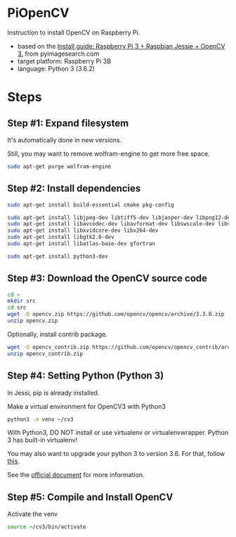 # PiOpenCV
Instruction to install OpenCV on Raspberry Pi.
* based on the 
[Install guide: Raspberry Pi 3 + Raspbian Jessie + OpenCV 3.](http://www.pyimagesearch.com/2016/04/18/install-guide-raspberry-pi-3-raspbian-jessie-opencv-3/) from pyimagesearch.com
* target platform: Raspberry Pi 3B
* language: Python 3 (3.6.2)


# Steps

## Step #1: Expand filesystem

It's automatically done in new versions.

Still, you may want to remove wolfram-engine to get more free space.

```bash
sudo apt-get purge wolfram-engine
```

## Step #2: Install dependencies
```bash
sudo apt-get install build-essential cmake pkg-config

sudo apt-get install libjpeg-dev libtiff5-dev libjasper-dev libpng12-dev
sudo apt-get install libavcodec-dev libavformat-dev libswscale-dev libv4l-dev
sudo apt-get install libxvidcore-dev libx264-dev
sudo apt-get install libgtk2.0-dev
sudo apt-get install libatlas-base-dev gfortran

sudo apt-get install python3-dev
```

## Step #3: Download the OpenCV source code
```bash
cd ~
mkdir src
cd src
wget -O opencv.zip https://github.com/opencv/opencv/archive/3.3.0.zip
unzip opencv.zip
```

Optionally, install contrib package.
```bash
wget -O opencv_contrib.zip https://github.com/opencv/opencv_contrib/archive/3.3.0.zip
unzip opencv_contrib.zip
```


## Step #4: Setting Python (Python 3)

In Jessi, pip is already installed.

Make a virtual environment for OpenCV3 with Python3
```bash
python3 -m venv ~/cv3
``` 

With Python3, DO NOT install or use virtualenv or virtualenvwrapper.
Python 3 has built-in virtualenv!

You may also want to upgrade your python 3 to version 3.6.
For that, follow [this](https://gist.github.com/ys7yoo/93b1531d453eeb803fda30b5480c59c0).

See the [official document](https://docs.python.org/3/library/venv.html) for more information.


## Step #5: Compile and Install OpenCV

Activate the venv
```bash
source ~/cv3/bin/activate
``` 
